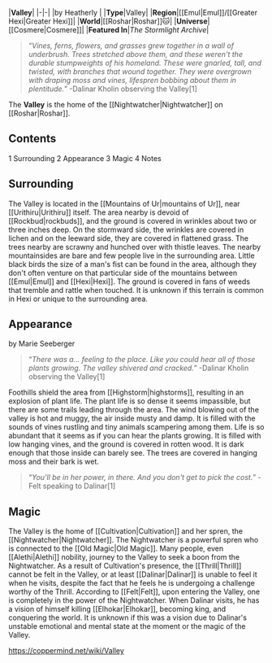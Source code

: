 |**Valley**|
|-|-|
|by  Heatherly |
|**Type**|Valley|
|**Region**|[[Emul\|Emul]]/[[Greater Hexi\|Greater Hexi]]|
|**World**|[[Roshar\|Roshar]]🐱︎|
|**Universe**|[[Cosmere\|Cosmere]]|
|**Featured In**|*The Stormlight Archive*|

>“*Vines, ferns, flowers, and grasses grew together in a wall of underbrush. Trees stretched above them, and these weren't the durable stumpweights of his homeland. These were gnarled, tall, and twisted, with branches that wound together. They were overgrown with draping moss and vines, lifespren bobbing about them in plentitude.*”
\-Dalinar Kholin observing the Valley[1]


The **Valley** is the home of the [[Nightwatcher\|Nightwatcher]] on [[Roshar\|Roshar]].

## Contents

1 Surrounding
2 Appearance
3 Magic
4 Notes


## Surrounding
The Valley is located in the [[Mountains of Ur\|mountains of Ur]], near [[Urithiru\|Urithiru]] itself. The area nearby is devoid of [[Rockbud\|rockbuds]], and the ground is covered in wrinkles about two or three inches deep. On the stormward side, the wrinkles are covered in lichen and on the leeward side, they are covered in flattened grass. The trees nearby are scrawny and hunched over with thistle leaves. The nearby mountainsides are bare and few people live in the surrounding area. Little black birds the size of a man's fist can be found in the area, although they don't often venture on that particular side of the mountains between [[Emul\|Emul]] and [[Hexi\|Hexi]]. The ground is covered in fans of weeds that tremble and rattle when touched. It is unknown if this terrain is common in Hexi or unique to the surrounding area.

## Appearance
 by  Marie Seeberger 
>“*There was a... feeling to the place. Like you could hear all of those plants growing. The valley shivered and cracked.*”
\-Dalinar Kholin observing the Valley[1]


Foothills shield the area from [[Highstorm\|highstorms]], resulting in an explosion of plant life. The plant life is so dense it seems impassible, but there are some trails leading through the area. The wind blowing out of the valley is hot and muggy, the air inside musty and damp. It is filled with the sounds of vines rustling and tiny animals scampering among them. Life is so abundant that it seems as if you can hear the plants growing. It is filled with low hanging vines, and the ground is covered in rotten wood. It is dark enough that those inside can barely see. The trees are covered in hanging moss and their bark is wet.

>“*You'll be in her power, in there. And you don't get to pick the cost.*”
\-Felt speaking to Dalinar[1]

## Magic
The Valley is the home of [[Cultivation\|Cultivation]] and her spren, the [[Nightwatcher\|Nightwatcher]]. The Nightwatcher is a powerful spren who is connected to the [[Old Magic\|Old Magic]]. Many people, even [[Alethi\|Alethi]] nobility, journey to the Valley to seek a boon from the Nightwatcher. As a result of Cultivation's presence, the [[Thrill\|Thrill]] cannot be felt in the Valley, or at least [[Dalinar\|Dalinar]] is unable to feel it when he visits, despite the fact that he feels he is undergoing a challenge worthy of the Thrill. According to [[Felt\|Felt]], upon entering the Valley, one is completely in the power of the Nightwatcher. When Dalinar visits, he has a vision of himself killing [[Elhokar\|Elhokar]], becoming king, and conquering the world. It is unknown if this was a vision due to Dalinar's unstable emotional and mental state at the moment or the magic of the Valley.



https://coppermind.net/wiki/Valley